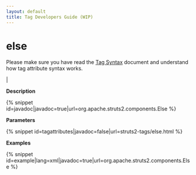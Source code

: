 ```yaml
---
layout: default
title: Tag Developers Guide (WIP)
---
```


# else


Please make sure you have read the [Tag Syntax](#PAGE_13927) document and understand how tag attribute syntax works.

| 

__Description__



{% snippet id=javadoc|javadoc=true|url=org.apache.struts2.components.Else %}

__Parameters__



{% snippet id=tagattributes|javadoc=false|url=struts2-tags/else.html %}

__Examples__



{% snippet id=example|lang=xml|javadoc=true|url=org.apache.struts2.components.Else %}
